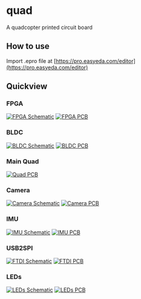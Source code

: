 # quad
A quadcopter printed circuit board  

## How to use
Import .epro file at [https://pro.easyeda.com/editor](https://pro.easyeda.com/editor)

## Quickview

### FPGA
[![FPGA Schematic](img/2025_08_20_fpga_sch.png)](img/2025_08_20_fpga_sch.png)
[![FPGA PCB](img/2025_08_20_fpga_pcb.png)](img/2025_08_20_fpga_pcb.png)

### BLDC
[![BLDC Schematic](img/2025_07_18_bldc_sch.png)](img/2025_07_18_bldc_sch.png)
[![BLDC PCB](img/2025_07_18_bldc_pcb.png)](img/2025_07_18_bldc_pcb.png)

### Main Quad
<!-- [![Quad Schematic](img/2025_06_05_quad_sch.png)](img/2025_06_05_quad_sch.png) -->
[![Quad PCB](img/2025_06_05_quad_pcb.png)](img/2025_06_05_quad_pcb.png)

### Camera
[![Camera Schematic](img/2025_06_24_cam_sch.png)](img/2025_06_24_cam_sch.png)
[![Camera PCB](img/2025_06_24_cam_pcb.png)](img/2025_06_24_cam_pcb.png)

### IMU
[![IMU Schematic](img/2025_07_18_imu_sch.png)](img/2025_07_18_imu_sch.png)
[![IMU PCB](img/2025_07_18_imu_pcb.png)](img/2025_07_18_imu_pcb.png)

### USB2SPI
[![FTDI Schematic](img/2025_08_25_usb2spi_sch.png)](img/2025_08_25_usb2spi_sch.png)
[![FTDI PCB](img/2025_08_25_usb2spi_pcb.png)](img/2025_08_25_usb2spi_pcb.png)

### LEDs
[![LEDs Schematic](img/2025_08_24_leds_sch.png)](img/2025_08_24_leds_sch.png)
[![LEDs PCB](img/2025_08_24_leds_pcb.png)](img/2025_08_24_leds_pcb.png)
